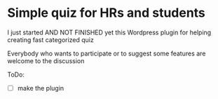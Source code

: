 # Simple quiz for HRs and students
I just started AND NOT FINISHED yet this Wordpress plugin for helping creating fast categorized quiz

Everybody who wants to participate or to suggest some features are welcome to the discussion

ToDo:
- [ ] make the plugin
